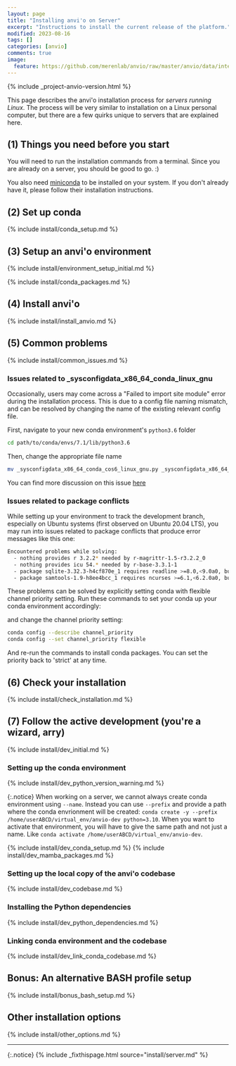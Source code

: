 ```yaml
---
layout: page
title: "Installing anvi'o on Server"
excerpt: "Instructions to install the current release of the platform."
modified: 2023-08-16
tags: []
categories: [anvio]
comments: true
image:
  feature: https://github.com/merenlab/anvio/raw/master/anvio/data/interactive/images/logo.png
---
```



{% include _project-anvio-version.html %}

This page describes the anvi'o installation process for _servers running Linux_. The process will be very similar to installation on a Linux personal computer, but there are a few quirks unique to servers that are explained here.

## (1) Things you need before you start

You will need to run the installation commands from a terminal. Since you are already on a server, you should be good to go. :) 

You also need [miniconda](https://docs.conda.io/en/latest/miniconda.html) to be installed on your system. If you don't already have it, please follow their installation instructions.

## (2) Set up conda

{% include install/conda_setup.md %}

## (3) Setup an anvi'o environment

{% include install/environment_setup_initial.md %}

{% include install/conda_packages.md %}

## (4) Install anvi'o

{% include install/install_anvio.md %}

## (5) Common problems

{% include install/common_issues.md %}

### Issues related to _sysconfigdata_x86_64_conda_linux_gnu

Occasionally, users may come across a "Failed to import site module" error during the installation process. This is due to a config file naming mismatch, and can be resolved by changing the name of the existing relevant config file.

First, navigate to your new conda environment's `python3.6` folder
```bash
cd path/to/conda/envs/7.1/lib/python3.6
```
Then, change the appropriate file name
```bash
mv _sysconfigdata_x86_64_conda_cos6_linux_gnu.py _sysconfigdata_x86_64_conda_linux_gnu.py
```
You can find more discussion on this issue [here](https://github.com/merenlab/anvio/issues/1839)

### Issues related to package conflicts

While setting up your environment to track the development branch, especially on Ubuntu systems (first observed on Ubuntu 20.04 LTS), you may run into issues related to package conflicts that produce error messages like this one:


```bash
Encountered problems while solving:
  - nothing provides r 3.2.2* needed by r-magrittr-1.5-r3.2.2_0
  - nothing provides icu 54.* needed by r-base-3.3.1-1
  - package sqlite-3.32.3-h4cf870e_1 requires readline >=8.0,<9.0a0, but none of the providers can be installed
  - package samtools-1.9-h8ee4bcc_1 requires ncurses >=6.1,<6.2.0a0, but none of the providers can be installed
```

These problems can be solved by explicitly setting conda with flexible channel priority setting. Run these commands to set your conda up your conda environment accordingly:


and change the channel priority setting:

```bash
conda config --describe channel_priority
conda config --set channel_priority flexible
```

And re-run the commands to install conda packages. You can set the priority back to 'strict' at any time.

## (6) Check your installation

{% include install/check_installation.md %}
 
## (7) Follow the active development (you're a wizard, arry)

{% include install/dev_initial.md %}

### Setting up the conda environment

{% include install/dev_python_version_warning.md %}

{:.notice}
When working on a server, we cannot always create conda environment using `--name`. Instead you can use `--prefix` and provide a path where the conda envrionment will be created: `conda create -y --prefix /home/userABCD/virtual_env/anvio-dev python=3.10`.
When you want to activate that environment, you will have to give the same path and not just a name. Like `conda activate /home/userABCD/virtual_env/anvio-dev`. 

{% include install/dev_conda_setup.md %}
{% include install/dev_mamba_packages.md %}

### Setting up the local copy of the anvi'o codebase

{% include install/dev_codebase.md %}

### Installing the Python dependencies

{% include install/dev_python_dependencies.md %}

### Linking conda environment and the codebase

{% include install/dev_link_conda_codebase.md %}

## Bonus: An alternative BASH profile setup

{% include install/bonus_bash_setup.md %}

## Other installation options

{% include install/other_options.md %}

---

{:.notice}
{% include _fixthispage.html source="install/server.md" %}
